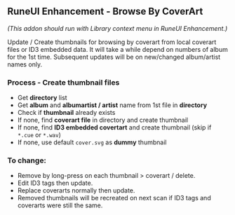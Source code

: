 ## RuneUI Enhancement - Browse By CoverArt
*(This addon should run with Library context menu in RuneUI Enhancement.)*  

Update / Create thumbnails for browsing by coverart from local coverart files or ID3 embedded data. It will take a while depend on numbers of album for the 1st time. Subsequent updates will be on new/changed album/artist names only.
### Process - Create thumbnail files
- Get **directory** list
- Get **album** and **albumartist / artist** name from 1st file in **directory**
- Check if **thumbnail** already exists
- If none, find **coverart file** in directory and create thumbnail
- If none, find **ID3 embedded covertart** and create thumbnail (skip if `*.cue` or `*.wav`)
- If none, use default `cover.svg` as **dummy** thumbnail

### To change:
- Remove by long-press on each thumbnail > coverart / delete.
- Edit ID3 tags then update.
- Replace coverarts normally then update.
- Removed thumbnails will be recreated on next scan if ID3 tags and coverarts were still the same.
